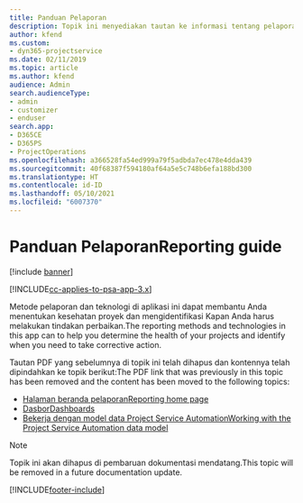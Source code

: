 ```yaml
---
title: Panduan Pelaporan
description: Topik ini menyediakan tautan ke informasi tentang pelaporan.
author: kfend
ms.custom:
- dyn365-projectservice
ms.date: 02/11/2019
ms.topic: article
ms.author: kfend
audience: Admin
search.audienceType:
- admin
- customizer
- enduser
search.app:
- D365CE
- D365PS
- ProjectOperations
ms.openlocfilehash: a366528fa54ed999a79f5adbda7ec478e4dda439
ms.sourcegitcommit: 40f68387f594180af64a5e5c748b6efa188bd300
ms.translationtype: HT
ms.contentlocale: id-ID
ms.lasthandoff: 05/10/2021
ms.locfileid: "6007370"
---
```

# <a name="reporting-guide"></a><span data-ttu-id="de2f6-103">Panduan Pelaporan</span><span class="sxs-lookup"><span data-stu-id="de2f6-103">Reporting guide</span></span>

[!include [banner](../../includes/psa-now-project-operations.md)]

[!INCLUDE[cc-applies-to-psa-app-3.x](../../includes/cc-applies-to-psa-app-3x.md)]

<span data-ttu-id="de2f6-104">Metode pelaporan dan teknologi di aplikasi ini dapat membantu Anda menentukan kesehatan proyek dan mengidentifikasi Kapan Anda harus melakukan tindakan perbaikan.</span><span class="sxs-lookup"><span data-stu-id="de2f6-104">The reporting methods and technologies in this app can to help you determine the health of your projects and identify when you need to take corrective action.</span></span> 

<span data-ttu-id="de2f6-105">Tautan PDF yang sebelumnya di topik ini telah dihapus dan kontennya telah dipindahkan ke topik berikut:</span><span class="sxs-lookup"><span data-stu-id="de2f6-105">The PDF link that was previously in this topic has been removed and the content has been moved to the following topics:</span></span>

- [<span data-ttu-id="de2f6-106">Halaman beranda pelaporan</span><span class="sxs-lookup"><span data-stu-id="de2f6-106">Reporting home page</span></span>](../reports-reporting-dynamics-365-project-service.md)
- [<span data-ttu-id="de2f6-107">Dasbor</span><span class="sxs-lookup"><span data-stu-id="de2f6-107">Dashboards</span></span>](../reports-dashboards.md)
- [<span data-ttu-id="de2f6-108">Bekerja dengan model data Project Service Automation</span><span class="sxs-lookup"><span data-stu-id="de2f6-108">Working with the Project Service Automation data model</span></span>](../reports-working-project-service-data-model.md)

> [!NOTE]
> <span data-ttu-id="de2f6-109">Topik ini akan dihapus di pembaruan dokumentasi mendatang.</span><span class="sxs-lookup"><span data-stu-id="de2f6-109">This topic will be removed in a future documentation update.</span></span> 


[!INCLUDE[footer-include](../../includes/footer-banner.md)]